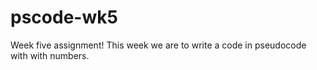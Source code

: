 # pscode-wk5
Week five assignment! This week we are to write a code in pseudocode with with numbers.
